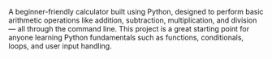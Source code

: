 A beginner-friendly calculator built using Python, designed to perform basic arithmetic operations like addition, subtraction, multiplication, and division — all through the command line.
This project is a great starting point for anyone learning Python fundamentals such as functions, conditionals, loops, and user input handling.
